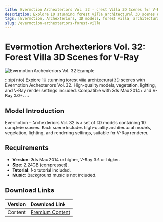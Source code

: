 ```yaml
---
title: Evermotion Archexteriors Vol. 32 - orest Villa 3D Scenes for V-Ray
description: Explore 10 stunning forest villa architectural 3D scenes with Evermotion Archexteriors Vol. 32. High-quality models, vegetation, lighting, and V-Ray render settings included. Compatible with 3ds Max 2014+ and V-Ray 3.6+.
tags: [Evermotion, Archexteriors, 3D models, forest villa, architectural visualization, V-Ray, 3ds Max, exterior rendering, 3D scene]
slug: /evermotion-archexteriors-forest-villa
---
```


<!--First Part-This is Title -->
# Evermotion Archexteriors Vol. 32: Forest Villa 3D Scenes for V-Ray

<!--Second Part-This is First Banner -->
![Evermotion Archexteriors Vol. 32 Example](/img/evermotion-archexteriors-vol-32.jpg)

:::tip[info]
Explore 10 stunning forest villa architectural 3D scenes with Evermotion Archexteriors Vol. 32. High-quality models, vegetation, lighting, and V-Ray render settings included. Compatible with 3ds Max 2014+ and V-Ray 3.6+.
:::

## Model Introduction

Evermotion – Archexteriors Vol. 32 is a set of 3D models containing 10 complete scenes. Each scene includes high-quality architectural models, vegetation, lighting, and rendering settings, suitable for V-Ray renderer.

## Requirements

- **Version**: 3ds Max 2014 or higher, V-Ray 3.6 or higher.
- **Size**: 2.24GB (compressed).
- **Tutorial**: No tutorial included.
- **Music**: Background music is not included.

## Download Links

| Version | Download Link |
| :---| :--- |
| Content | [Premium Content](https://wa.me/8613237610083) |